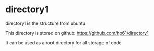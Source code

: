 # directory1
directory1 is the structure from ubuntu

This directory is stored on github: 
https://github.com/hp61/directory1

It can be used as a root directory for all storage of code